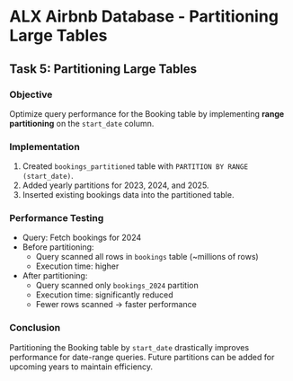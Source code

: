 # ALX Airbnb Database - Partitioning Large Tables

## Task 5: Partitioning Large Tables

### Objective

Optimize query performance for the Booking table by implementing **range partitioning** on the `start_date` column.

### Implementation

1. Created `bookings_partitioned` table with `PARTITION BY RANGE (start_date)`.
2. Added yearly partitions for 2023, 2024, and 2025.
3. Inserted existing bookings data into the partitioned table.

### Performance Testing

- Query: Fetch bookings for 2024
- Before partitioning:
  - Query scanned all rows in `bookings` table (~millions of rows)
  - Execution time: higher
- After partitioning:
  - Query scanned only `bookings_2024` partition
  - Execution time: significantly reduced
  - Fewer rows scanned → faster performance

### Conclusion

Partitioning the Booking table by `start_date` drastically improves performance for date-range queries. Future partitions can be added for upcoming years to maintain efficiency.
